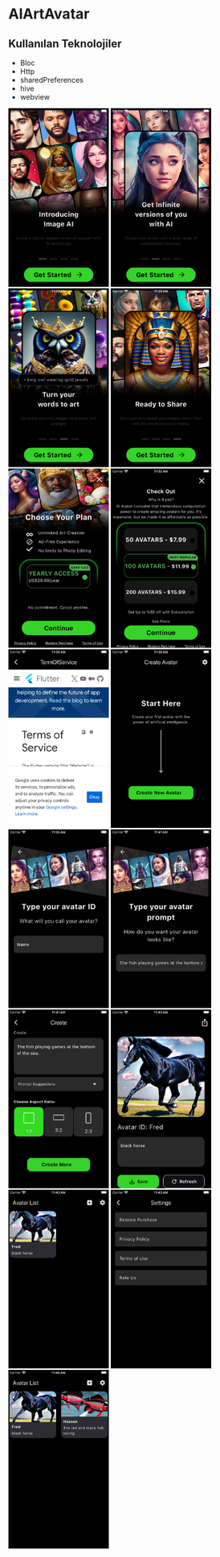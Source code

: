 # AlArtAvatar

## Kullanılan Teknolojiler

- Bloc
- Http
- sharedPreferences
- hive
- webview

<img src="images/alartss1.png" alt="AlArtAvatar" width="200"> 
<img src="images/alartss2.png" alt="AlArtAvatar" width="200"> 
<img src="images/alartss3.png" alt="AlArtAvatar" width="200"> 
<img src="images/alartss4.png" alt="AlArtAvatar" width="200"> 
<img src="images/alartss5.png" alt="AlArtAvatar" width="200"> 
<img src="images/alartss6.png" alt="AlArtAvatar" width="200"> 
<img src="images/alartss7.png" alt="AlArtAvatar" width="200"> 
<img src="images/alartss8.png" alt="AlArtAvatar" width="200"> 
<img src="images/alartss9.png" alt="AlArtAvatar" width="200"> 
<img src="images/alartss10.png" alt="AlArtAvatar" width="200"> 
<img src="images/alartss11.png" alt="AlArtAvatar" width="200"> 
<img src="images/alartss12.png" alt="AlArtAvatar" width="200"> 
<img src="images/alartss13.png" alt="AlArtAvatar" width="200"> 
<img src="images/alartss14.png" alt="AlArtAvatar" width="200"> 
<img src="images/alartss15.png" alt="AlArtAvatar" width="200"> 


